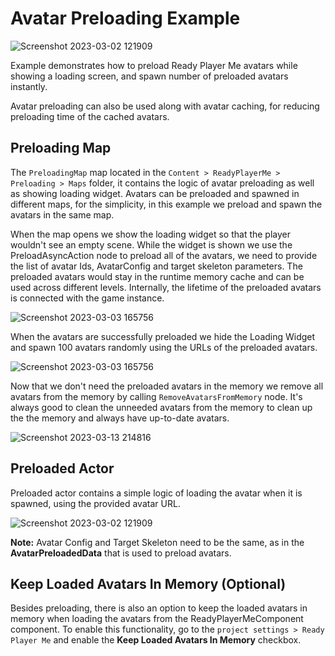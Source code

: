 # Avatar Preloading Example

![Screenshot 2023-03-02 121909](https://user-images.githubusercontent.com/3124894/234279340-ce5b8fce-70e9-47dd-a723-9db9989d83c8.png)

Example demonstrates how to preload Ready Player Me avatars while showing a loading screen, and spawn number of preloaded avatars instantly.

Avatar preloading can also be used along with avatar caching, for reducing preloading time of the cached avatars.

## Preloading Map
The `PreloadingMap` map located in the `Content > ReadyPlayerMe > Preloading > Maps` folder, it contains the logic of avatar preloading as well as showing loading widget.
Avatars can be preloaded and spawned in different maps, for the simplicity, in this example we preload and spawn the avatars in the same map.

When the map opens we show the loading widget so that the player wouldn't see an empty scene.
While the widget is shown we use the PreloadAsyncAction node to preload all of the avatars, we need to provide the list of avatar Ids, AvatarConfig and target skeleton parameters.
The preloaded avatars would stay in the runtime memory cache and can be used across different levels. Internally, the lifetime of the preloaded avatars is connected with the game instance.

![Screenshot 2023-03-03 165756](https://user-images.githubusercontent.com/3124894/233972967-c64f65fb-e16f-4686-bb5b-105921dfcbff.png)

When the avatars are successfully preloaded we hide the Loading Widget and spawn 100 avatars randomly using the URLs of the preloaded avatars.

![Screenshot 2023-03-03 165756](https://user-images.githubusercontent.com/3124894/234279510-5093de51-b954-45e5-ba12-170c6f76b7e6.png)

Now that we don't need the preloaded avatars in the memory we remove all avatars from the memory by calling `RemoveAvatarsFromMemory` node.
It's always good to clean the unneeded avatars from the memory to clean up the the memory and always have up-to-date avatars.

![Screenshot 2023-03-13 214816](https://user-images.githubusercontent.com/3124894/233973161-350e6bb6-f50d-4e04-b201-100245cf528b.png)

## Preloaded Actor

Preloaded actor contains a simple logic of loading the avatar when it is spawned, using the provided avatar URL.

![Screenshot 2023-03-02 121909](https://user-images.githubusercontent.com/3124894/233973310-a4f30e63-2bf4-4877-b631-f6e7d77c2acb.png)

**Note:** Avatar Config and Target Skeleton need to be the same, as in the **AvatarPreloadedData** that is used to preload avatars.

## Keep Loaded Avatars In Memory (Optional)

Besides preloading, there is also an option to keep the loaded avatars in memory when loading the avatars from the ReadyPlayerMeComponent component.
To enable this functionality, go to the `project settings > Ready Player Me` and enable the **Keep Loaded Avatars In Memory** checkbox.
